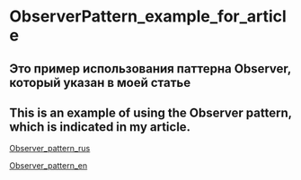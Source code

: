 # ObserverPattern_example_for_article
## Это пример использования паттерна Observer, который указан в моей статье
## This is an example of using the Observer pattern, which is indicated in my article.

[Observer_pattern_rus](https://habr.com/ru/articles/564820/)

[Observer_pattern_en](https://www.linkedin.com/pulse/observer-pattern-swift-%25D0%25B0%25D0%25BB%25D0%25B5%25D0%25BA%25D1%2581%25D0%25B5%25D0%25B9-%25D1%2587%25D0%25B8%25D0%25B3%25D0%25B0%25D1%2580%25D1%2581%25D0%25BA%25D0%25B8%25D1%2585/?trackingId=hjCOTw7RTmKowmANP5LOFg%3D%3D
)


